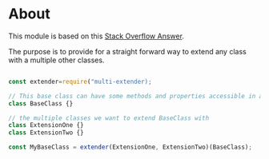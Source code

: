 
# About 
This module is based on this [Stack Overflow Answer](https://stackoverflow.com/a/52956411).

The purpose is to provide for a straight forward way to extend any class with a multiple other classes.

```javascript

const extender=require("multi-extender);

// This base class can have some methods and properties accessible in all Extension Classes
class BaseClass {}

// the multiple classes we want to extend BaseClass with
class ExtensionOne {}
class ExtensionTwo {}

const MyBaseClass = extender(ExtensionOne, ExtensionTwo)(BaseClass);

```
